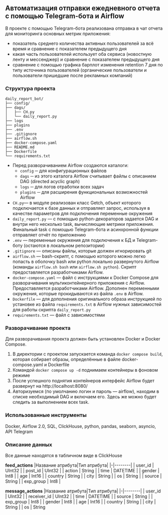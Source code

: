 ## Автоматизация отправки ежедневного отчета с помощью Telegram-бота и Airflow
В проекте с помощью Telegram-бота реализована отправка в чат отчета для мониторинга основных метрик приложения:
- показатель среднего количества активных пользователей за всё время и сравнение с показателем предыдущего дня
- какая часть пользователей использует оба сервиса (новостную ленту и мессенджер) и сравнение с показателем предыдущего дня
- сравнение с помощью графика барплот изменения retention 7 дня по типу источника пользователей (органические пользователи и пользователи пришедшие после рекламных компаний)   

### Структура проекта
```
daily_report_bot/
├── config/
├── dags/
│   ├── CH.py
│   └── daily_report.py
├── logs
├── plugins
├── .env
├── .gitignore
├── airflow.sh
├── docker-compose.yaml
├── README.md
├── Dockerfile
└── requirements.txt
```
- Перед разворачиванием Airflow создаются каталоги:
  -  `config` ─ для конфигурационных файлов
  -  `dags` ─ из этого каталога Airflow считывает файлы с описанием DAG (directed acyclic graph)
  -  `logs` ─ для логов отработки всех задач
  -  `plugins` ─ для расширения функциональных возможностей Airflow
- `CH.py`— в модуле реализован класс Getch, объект которого подключается к базе данных и отправляет запрос, используя в качестве параметров для подключения переменные окружения
- `daily_report.py` — с помощью python-декораторов задается DAG и внутри него несколько task, вычисляющие метрики приложения. Финальный task с помощью Telegram-бота и асинхронной функции отправляет отчёт по приложению
- `.env` — переменные окружения для подключения к БД и Telegram-боту (остаются в локальном репозитории)
- `.gitignore` — описаны файлы, которые должен игнорировать git
- `airflow.sh` — bash-скрипт, с помощью которого можно легко попасть в оболочку bash или python локально развернутого Airflow (команды `airflow.sh bash` или `airflow.sh python`). Скрипт предоставляется разработчиками Airflow.
- `docker-compose.yaml` — файл с инструкциями к Docker Compose для разворачивания мультиконтейнерного приложения с Airflow. Предоставляется разработчиками Airflow. Дополнен переменными окружения, которые прокидываются из файла `.env` в Airflow.
- `Dockerfile` — для дополнения оригинального образа инструкцией по установке из файла `requirements.txt` в Airflow нужных зависимостей для работы скрипта `daily_report.py`
- `requirements.txt` — файл с зависимостями

### Разворачивание проекта
Для разворачивания проекта должен быть установлен Docker и Docker Compose.
1. В директории с проектом запускается команда `docker compose build`, которая собирает образы, определённые в файле docker-compose.yaml и Dockerfile
2. Командой `docker compose up -d` поднимаем контейнеры в фоновом режиме
3. После успешного поднятия контейнеров интерфейс Airflow будет развернут на http://localhost:8080/
4. Авторизуемся (по умолчанию логин и пароль — airflow), находим в списке необходимый DAG и включаем его. Здесь же можно будет следить за выполнением всех task.


### Использованные инструменты
Docker, Airflow 2.0, SQL, ClickHouse, python, pandas, seaborn, asyncio, API Telegram

### Описание данных
Все данные находятся в табличном виде в ClickHouse

**feed_actions**
|Название атрибута|Тип атрибута|
|-|--------|
| user_id | UInt32 |
| post_id | UInt32 |
| action | String |
| time | DATETIME |
| gender | Int8 |
| age | Int16 |
| country | String |
| city | String |
| os | String |
| source | String |
| exp_group | Int8 |

**message_actions**
|Название атрибута|Тип атрибута|
|-|--------|
| user_id | UInt32 |
| receiver_id | UInt32 |
| time | DATETIME |
| source | String |
| exp_group | Int8 |
| gender | Int8 |
| age | Int16 |
| country | String |
| city | String |
| os | String 
